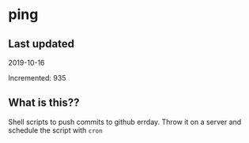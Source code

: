 # ping

## Last updated
2019-10-16

Incremented: 935

## What is this??
Shell scripts to push commits to github errday. Throw it on a server and schedule the script with `cron`
